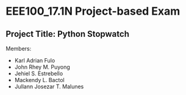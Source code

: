 # EEE100_17.1N Project-based Exam

## Project Title: Python Stopwatch


Members:
- Karl Adrian Fulo
- John Rhey M. Puyong
- Jehiel S. Estrebello
- Mackendy L. Bactol
- Jullann Josezar T. Malunes
        
